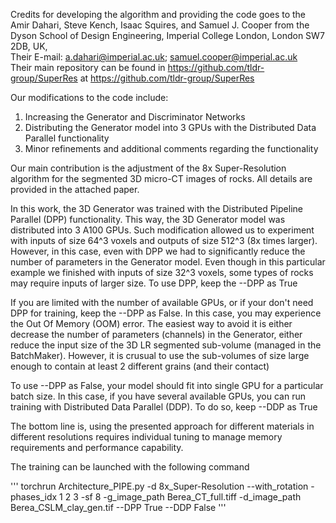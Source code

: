 Credits for developing the algorithm and providing the code goes to the Amir Dahari, Steve Kench, Isaac Squires, and Samuel J. Cooper from the Dyson School 
of Design Engineering, Imperial College London, London SW7 2DB, UK,  
Their E-mail: a.dahari@imperial.ac.uk; samuel.cooper@imperial.ac.uk  
Their main repository can be found in https://github.com/tldr-group/SuperRes at https://github.com/tldr-group/SuperRes

Our modifications to the code include:
 1. Increasing the Generator and Discriminator Networks
 2. Distributing the Generator model into 3 GPUs with the Distributed Data Parallel functionality
 3. Minor refinements and additional comments regarding the functionality


Our main contribution is the adjustment of the 8x Super-Resolution algorithm for the segmented 3D micro-CT images of rocks. 
All details are provided in the attached paper.

In this work, the 3D Generator was trained with the Distributed Pipeline Parallel (DPP) functionality. This way, the 3D Generator model was distributed into
3 A100 GPUs. Such modification allowed us to experiment with inputs of size 64^3 voxels and outputs of size 512^3 (8x times larger). However, in this case,
even with DPP we had to significantly reduce the number of parameters in the Generator model.
Even though in this particular example we finished with inputs of size 32^3 voxels, some types of rocks may require inputs of larger size. 
To use DPP, keep the --DPP as True

If you are limited with the number of available GPUs, or if your don't need DPP for training, keep the --DPP as False. In this case, you may experience the
Out Of Memory (OOM) error. The easiest way to avoid it is either decrease the number of parameters (channels) in the Generator, either reduce the input size
of the 3D LR segmented sub-volume (managed in the BatchMaker). 
However, it is crusual to use the sub-volumes of size large enough to contain at least 2 different grains (and their contact)

To use --DPP as False, your model should fit into single GPU for a particular batch size. 
In this case, if you have several available GPUs, you can run training with Distributed Data Parallel (DDP). To do so, keep --DDP as True

The bottom line is, using the presented approach for different materials in different resolutions requires individual tuning to manage memory requirements
and performance capability.

The training can be launched with the following command

'''
torchrun Architecture_PIPE.py -d 8x_Super-Resolution --with_rotation -phases_idx 1 2 3 -sf 8 -g_image_path Berea_CT_full.tiff -d_image_path Berea_CSLM_clay_gen.tif --DPP True --DDP False
'''
